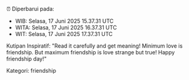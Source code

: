 ⏰ Diperbarui pada:
- WIB: Selasa, 17 Juni 2025 15.37.31 UTC
- WITA: Selasa, 17 Juni 2025 16.37.31 UTC
- WIT: Selasa, 17 Juni 2025 17.37.31 UTC

Kutipan Inspiratif:
"Read it carefully and get meaning! Minimum love is friendship. But maximum friendship is love strange but true! Happy friendship day!"


Kategori: friendship

